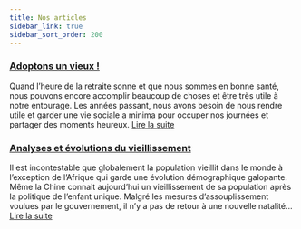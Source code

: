 ```yaml
---
title: Nos articles
sidebar_link: true
sidebar_sort_order: 200
---
```

  
### [Adoptons un vieux !](_posts/2021-02-04-AdoptonsVieux.md)

Quand l’heure de la retraite sonne et que nous sommes en bonne santé, nous pouvons encore accomplir beaucoup de choses et être très utile à notre entourage. Les années passant, nous avons besoin de nous rendre utile et garder une vie sociale a minima pour occuper nos journées et partager des moments heureux. [Lire la suite](_posts/2021-02-04-AdoptonsVieux.md)

### [Analyses et évolutions du vieillissement](_posts/2021-01-28-AnalysesEvolutionsVieillissement.md)

Il est incontestable que globalement la population vieillit dans le monde à l’exception de l’Afrique qui garde une évolution démographique galopante. Même la Chine connait aujourd’hui un vieillissement de sa population après la politique de l’enfant unique. Malgré les mesures d’assouplissement voulues par le gouvernement, il n’y a pas de retour à une nouvelle natalité... [Lire la suite](_posts/2021-01-28-AnalysesEvolutionsVieillissement.md)
